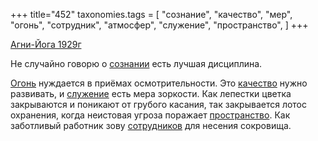 +++
title="452"
taxonomies.tags = [
 "сознание",
 "качество",
 "мер",
 "огонь",
 "сотрудник",
 "атмосфер",
 "служение",
 "пространство",
]
+++

[Агни-Йога 1929г](/agni/1929)

Не случайно говорю о [сознании](/tags/служение) есть лучшая дисциплина.   

[Огонь](/tags/огонь) нуждается в приёмах осмотрительности. Это [качество](/tags/качество) нужно развивать, и [служение](/tags/служение) есть мера зоркости. Как лепестки цветка закрываются и поникают от грубого касания, так закрывается лотос охранения, когда неистовая угроза поражает [пространство](/tags/пространство). Как заботливый работник зову [сотрудников](/tags/сотрудник) для несения сокровища.